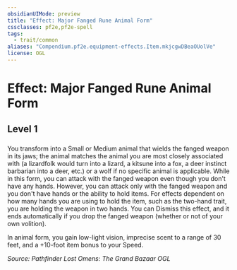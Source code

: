 ```yaml
---
obsidianUIMode: preview
title: "Effect: Major Fanged Rune Animal Form"
cssclasses: pf2e,pf2e-spell
tags:
  - trait/common
aliases: "Compendium.pf2e.equipment-effects.Item.mkjcgwDBeaOUolVe"
license: OGL
---
```

# Effect: Major Fanged Rune Animal Form
## Level 1
### 






You transform into a Small or Medium animal that wields the fanged weapon in its jaws; the animal matches the animal you are most closely associated with (a lizardfolk would turn into a lizard, a kitsune into a fox, a deer instinct barbarian into a deer, etc.) or a wolf if no specific animal is applicable. While in this form, you can attack with the fanged weapon even though you don't have any hands. However, you can attack only with the fanged weapon and you don't have hands or the ability to hold items. For effects dependent on how many hands you are using to hold the item, such as the two-hand trait, you are holding the weapon in two hands. You can Dismiss this effect, and it ends automatically if you drop the fanged weapon (whether or not of your own volition).

In animal form, you gain low-light vision, imprecise scent to a range of 30 feet, and a +10-foot item bonus to your Speed.

*Source: Pathfinder Lost Omens: The Grand Bazaar*
*OGL*